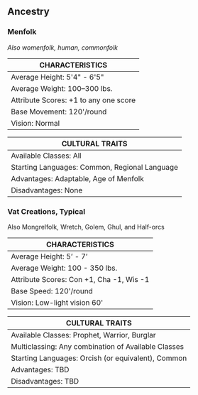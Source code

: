 ## Ancestry    

### Menfolk 
_Also womenfolk, human, commonfolk_

|**CHARACTERISTICS** |
|-------------------------------------|
| Average Height: 5'4" - 6'5" |
| Average Weight: 100–300 lbs. |
| Attribute Scores: +1 to any one score |
| Base Movement: 120'/round |
| Vision: Normal |

|**CULTURAL TRAITS** |
|-------------------------------------|
| Available Classes: All |
| Starting Languages: Common, Regional Language |
| Advantages: Adaptable, Age of Menfolk |
| Disadvantages: None |

### Vat Creations, Typical
Also Mongrelfolk, Wretch, Golem, Ghul, and Half-orcs

|**CHARACTERISTICS**
|-------------------------------------|
|Average Height: 5’ - 7’|
|Average Weight: 100 - 350 lbs.| 
|Attribute Scores: Con +1, Cha -1, Wis -1|
|Base Speed: 120'/round|
|Vision: Low-light vision 60'|

| **CULTURAL TRAITS**
|-------------------------------------|
|Available Classes: Prophet, Warrior, Burglar |
|Multiclassing: Any combination of Available Classes |
|Starting Languages: Orcish (or equivalent), Common |
|Advantages: TBD |
|Disadvantages: TBD |